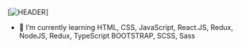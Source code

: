 [![HEADER](https://github.com/alexandrtab/alexandrtab/blob/main/assets/coding.gif)]

- 🌱 I’m currently learning HTML, CSS, JavaScript, React.JS, Redux, NodeJS, Redux, TypeScript BOOTSTRAP, SCSS, Sass
